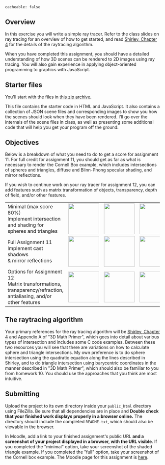```
cacheable: false
```

## Overview

In this exercise you will write a simple ray tracer. Refer to the class slides on ray tracing for an overview of how to get started, and read [Shirley, Chapter 4](https://moodle.pugetsound.edu/moodle/mod/resource/view.php?id=340286) for the details of the raytracing algorithm.

When you have completed this assignment, you should have a detailed understanding of how 3D scenes can be rendered to 2D images using ray tracing. You will also gain experience in applying object-oriented programming to graphics with JavaScript.

## Starter files

You'll start with the files in [this zip archive](/~tmullen/cg/cs315-hwk5.zip).

This file contains the starter code in HTML and JavaScript. It also contains a collection of JSON scene files and corresponding images to show you how the scenes should look when they have been rendered. I'll go over the internals of the scene files in class, as well as presenting some additional code that will help you get your program off the ground.

## Objectives

Below is a breakdown of what you need to do to get a score for assignment 11. For full credit for assignment 11, you should get as far as what is necessary to render the Cornell Box example, which includes intersections of spheres and triangles, diffuse and Blinn-Phong specular shading, and mirror reflections.

If you wish to continue work on your ray tracer for assignment 12, you can add features such as matrix transformation of objects, transparency, depth of field, and/or other features.

<table class="center noborder pad">
<tr>
  <td>Minimal (max score 80%) <br> Implement intersection and shading for spheres and triangles</td>
  <td><img style="height:100px" src="/~tmullen/images/cg/examples/SphereTest.png"></td>
  <td><img style="height:100px" src="/~tmullen/images/cg/examples/SphereShadingTest1.png"></td>
  <td><img style="height:100px" src="/~tmullen/images/cg/examples/TriangleTest.png"></td>
  <td><img style="height:100px" src="/~tmullen/images/cg/examples/TriangleShadingTest.png"></td>
</tr>
<tr>
  <td>Full Assignment 11<br> Implement cast shadows<br>& mirror reflections</td>
  <td><img style="height:100px" src="/~tmullen/images/cg/examples/ShadowTest1.png"></td>
  <td><img style="height:100px" src="/~tmullen/images/cg/examples/ShadowTest2.png"></td>
  <td><img style="height:100px" src="/~tmullen/images/cg/examples/CornellBox.png"></td>
</tr>
  <td>Options for Assignment 12<br>Matrix transformations, transparency/refraction,
  antialiasing, and/or other features </td>
  <td><img style="height:100px" src="/~tmullen/images/cg/examples/FullTest.png"></td>
  <td><img style="height:100px" src="/~tmullen/images/cg/examples/RecursiveTest.png"></td>
  <td><img style="height:100px" src="/~tmullen/images/cg/examples/TransformationTest.png"></td>
  <td>Custom demo of feature<br>(E.g. transparency, etc)</td>
<tr>
</tr>
</table>

## The raytracing algorithm

Your primary references for the ray tracing algorithm will be [Shirley, Chapter 4](https://moodle.pugetsound.edu/moodle/mod/resource/view.php?id=340286) and Appendix A of "3D Math Primer", which goes into detail about various types of intersection and includes some C code examples. Between these two resources you will see that there are variations on how to calculate sphere and triangle intersections. My own preference is to do sphere intersection using the quadratic equation along the lines described in Shirley, and to do triangle intersection using barycentric coordinates in the manner described in "3D Math Primer", which should also be familiar to you from homework 10. You should use the approaches that you think are most intuitive.

## Submitting

Upload the project to its own directory inside your `public_html` directory using FileZilla. Be sure that all dependencies are in place and **Double check that your finished work displays properly in a browser online.** The directory should include the completed `README.txt`, which should also be viewable in the browser.

In Moodle, add a link to your finished assignment's public URL **and a screenshot of your project displayed in a browser, with the URL visible**. If you completed the "minimal" option, take your screenshot of the shaded triangle example. If you completed the "full" option, take your screenshot of the Cornell box example.
The Moodle page for this assignment is [here](https://moodle.pugetsound.edu/moodle/mod/assign/view.php?id=340425).
